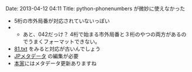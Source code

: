 Date: 2013-04-12 04:11
Title: python-phonenumbers が微妙に使えなかった

* 5桁の市外局番が対応されていないっぽい
* * あと、042だっけ？ 4桁で始まる市外局番と３桁のやつの両方があるのでうまくフォーマットできない。
* [81.txt](https://github.com/daviddrysdale/python-phonenumbers/blob/dev/resources/geocoding/ja/81.txt) をみると対応が古いんでしょう
* [JPメタデータ](https://github.com/daviddrysdale/python-phonenumbers/blob/dev/python/phonenumbers/data/region_JP.py) の編集が必要
* [本家](https://code.google.com/p/libphonenumber/source/browse/trunk/java/release_notes.txt#13)にはメタデータ更新ありますね